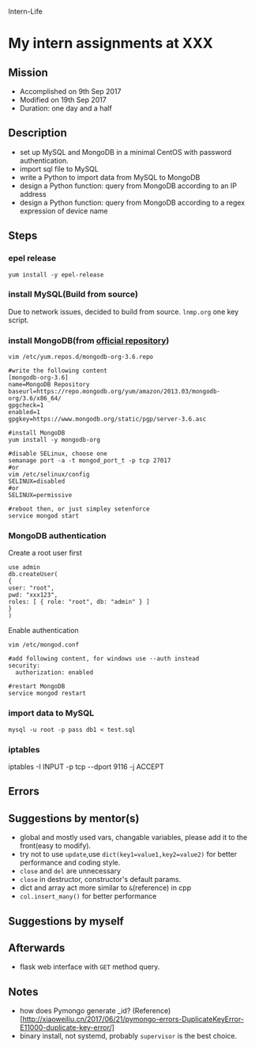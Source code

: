 Intern-Life
# My intern assignments at XXX

## Mission 
* Accomplished on 9th Sep 2017
* Modified on 19th Sep 2017
* Duration: one day and a half


## Description
* set up MySQL and MongoDB in a minimal CentOS with password authentication.
* import sql file to MySQL
* write a Python to import data from MySQL to MongoDB
* design a Python function: query from MongoDB according to an IP address
* design a Python function: query from MongoDB according to a regex expression of device name


## Steps
### epel release
`yum install -y epel-release`
### install MySQL(Build from source)
Due to network issues, decided to build from source. `lnmp.org` one key script.
### install MongoDB(from [official repository](https://docs.mongodb.com/master/tutorial/install-mongodb-on-red-hat/))
```
vim /etc/yum.repos.d/mongodb-org-3.6.repo

#write the following content
[mongodb-org-3.6]
name=MongoDB Repository
baseurl=https://repo.mongodb.org/yum/amazon/2013.03/mongodb-org/3.6/x86_64/
gpgcheck=1
enabled=1
gpgkey=https://www.mongodb.org/static/pgp/server-3.6.asc

#install MongoDB
yum install -y mongodb-org

#disable SELinux, choose one
semanage port -a -t mongod_port_t -p tcp 27017
#or
vim /etc/selinux/config
SELINUX=disabled
#or
SELINUX=permissive

#reboot then, or just simpley setenforce 
service mongod start
```
### MongoDB authentication
Create a root user first
```
use admin
db.createUser(
{
user: "root",
pwd: "xxx123",
roles: [ { role: "root", db: "admin" } ]
}
)
```
Enable authentication
```
vim /etc/mongod.conf

#add following content, for windows use --auth instead
security:
  authorization: enabled
  
#restart MongoDB
service mongod restart
```
### import data to MySQL
`mysql -u root -p pass db1 < test.sql`

### iptables
iptables -I INPUT -p tcp --dport 9116 -j ACCEPT
## Errors


## Suggestions by mentor(s)
* global and mostly used vars, changable variables, please add it to the front(easy to modify).
* try not to use `update`,use `dict(key1=value1,key2=value2)` for better performance and coding style.
* `close` and `del` are unnecessary
* `close` in destructor, constructor's default params.
* dict and array act more similar to `&`(reference) in cpp
* `col.insert_many()` for better performance

## Suggestions by myself


## Afterwards
* flask web interface with `GET` method query.

## Notes
* how does Pymongo generate _id? (Reference)[http://xiaoweiliu.cn/2017/06/21/pymongo-errors-DuplicateKeyError-E11000-duplicate-key-error/]
* binary install, not systemd, probably `supervisor` is the best choice.